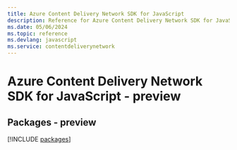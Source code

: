 ```yaml
---
title: Azure Content Delivery Network SDK for JavaScript
description: Reference for Azure Content Delivery Network SDK for JavaScript
ms.date: 05/06/2024
ms.topic: reference
ms.devlang: javascript
ms.service: contentdeliverynetwork
---
```

# Azure Content Delivery Network SDK for JavaScript - preview
## Packages - preview
[!INCLUDE [packages](content-delivery-network-index.md)]